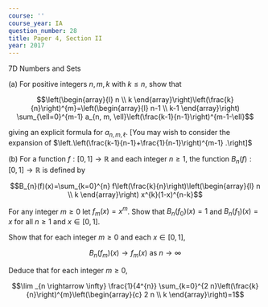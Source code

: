 ```yaml
---
course: ''
course_year: IA
question_number: 28
title: Paper 4, Section II
year: 2017
---
```



7D Numbers and Sets

(a) For positive integers $n, m, k$ with $k \leqslant n$, show that

$$\left(\begin{array}{l}
n \\
k
\end{array}\right)\left(\frac{k}{n}\right)^{m}=\left(\begin{array}{l}
n-1 \\
k-1
\end{array}\right) \sum_{\ell=0}^{m-1} a_{n, m, \ell}\left(\frac{k-1}{n-1}\right)^{m-1-\ell}$$

giving an explicit formula for $a_{n, m, \ell}$. [You may wish to consider the expansion of $\left.\left(\frac{k-1}{n-1}+\frac{1}{n-1}\right)^{m-1} .\right]$

(b) For a function $f:[0,1] \rightarrow \mathbb{R}$ and each integer $n \geqslant 1$, the function $B_{n}(f):[0,1] \rightarrow \mathbb{R}$ is defined by

$$B_{n}(f)(x)=\sum_{k=0}^{n} f\left(\frac{k}{n}\right)\left(\begin{array}{l}
n \\
k
\end{array}\right) x^{k}(1-x)^{n-k}$$

For any integer $m \geqslant 0$ let $f_{m}(x)=x^{m}$. Show that $B_{n}\left(f_{0}\right)(x)=1$ and $B_{n}\left(f_{1}\right)(x)=x$ for all $n \geqslant 1$ and $x \in[0,1]$.

Show that for each integer $m \geqslant 0$ and each $x \in[0,1]$,

$$B_{n}\left(f_{m}\right)(x) \rightarrow f_{m}(x) \text { as } n \rightarrow \infty$$

Deduce that for each integer $m \geqslant 0$,

$$\lim _{n \rightarrow \infty} \frac{1}{4^{n}} \sum_{k=0}^{2 n}\left(\frac{k}{n}\right)^{m}\left(\begin{array}{c}
2 n \\
k
\end{array}\right)=1$$